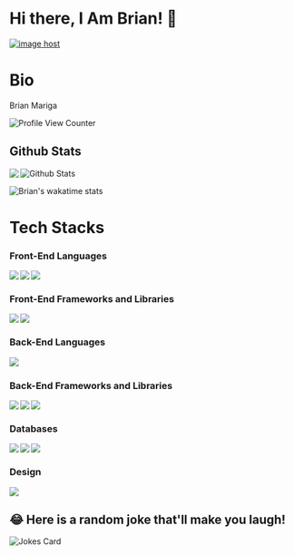# Hi there, I Am Brian! 👋

<a href="" target="_blank"><img src="" alt="image host"/></a>
# Bio 

Brian Mariga

![Profile View Counter](https://komarev.com/ghpvc/?username=Brian-Mariga)

## Github Stats


<a href="https://readme-stats-cfgj2cxdy.vercel.app/api?username=Brian-Mariga&count_private=true&show_icons=true&theme=cobalt">
  <img  align="left" src = "https://github-readme-streak-stats.herokuapp.com/?user=Brian-Mariga&theme=gotham">
</a>

<img src="https://github-readme-stats.vercel.app/api?username=Brian-Mariga&theme=radical&show_icons=true" alt="Github Stats"/><br/>

![Brian's wakatime stats](https://github-readme-stats.vercel.app/api/wakatime?username=BrianMariga&theme=gotham&layout=compact)
<br/>

# Tech Stacks

### Front-End Languages 

<img src= "https://img.shields.io/badge/html5-%23E34F26.svg?style=for-the-badge&logo=html5&logoColor=white" align="left" />
<img src= "https://img.shields.io/badge/css3-%231572B6.svg?style=for-the-badge&logo=css3&logoColor=white" align="left"/>
<img src="https://img.shields.io/badge/javascript-%23323330.svg?style=for-the-badge&logo=javascript&logoColor=%23F7DF1E" align="left"/> <br/>

### Front-End Frameworks and Libraries

<img src="https://img.shields.io/badge/bootstrap-%23563D7C.svg?style=for-the-badge&logo=bootstrap&logoColor=white" align="left"/>
<img src="https://img.shields.io/badge/react-%2320232a.svg?style=for-the-badge&logo=react&logoColor=%2361DAFB" align="left"/><br/>

### Back-End Languages
<img src="https://img.shields.io/badge/python-%233776AB.svg?style=for-the-badge&logo=python&logoColor=white" align="left"/><br/>

### Back-End Frameworks and Libraries
<img src = "https://img.shields.io/badge/flask-%23000.svg?style=for-the-badge&logo=flask&logoColor=white" align = "left"/>
<img src = "https://img.shields.io/badge/postgresql-%23336791.svg?style=for-the-badge&logo=postgresql&logoColor=white" align = "left"/>
<img src = "https://img.shields.io/badge/node.js-6DA55F?style=for-the-badge&logo=node.js&logoColor=white" align = "left"/> <br/>

### Databases

<img src="https://img.shields.io/badge/mysql-%2300f.svg?style=for-the-badge&logo=mysql&logoColor=white" align= "left" />
<img src = "https://img.shields.io/badge/postgresql-%23336791.svg?style=for-the-badge&logo=postgresql&logoColor=white
" align = "left"/>
<img src="https://img.shields.io/badge/sqlite-%2307405e.svg?style=for-the-badge&logo=sqlite&logoColor=white" align = "left" /><br/>

### Design
<img src="https://img.shields.io/badge/figma-%23F24E1E.svg?style=for-the-badge&logo=figma&logoColor=white"/><br/>

## 😂 Here is a random joke that'll make you laugh!
![Jokes Card](https://readme-jokes.vercel.app/api)
